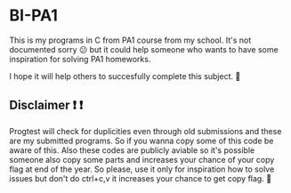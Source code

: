# BI-PA1
This is my programs in C from PA1 course from my school. It's not documented sorry :confused: but it could help someone who wants to have some inspiration for solving PA1 homeworks.

I hope it will help others to succesfully complete this subject. :green_heart:

## Disclaimer :heavy_exclamation_mark: :heavy_exclamation_mark: 
Progtest will check for duplicities even through old submissions and these are my submitted programs. So if you wanna copy some of this code be aware of this. Also these codes are publicly aviable so it's possible someone also copy some parts and increases your chance of your copy flag at end of the year. 
So please, use it only for inspiration how to solve issues but don't do ctrl+c,v it increases your chance to get copy flag. :triangular_flag_on_post:	
